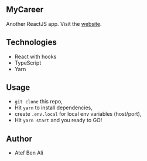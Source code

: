 ## MyCareer

Another ReactJS app. Visit the [website](http://atefbb.github.io/cv-react-app).

## Technologies
  - React with hooks
  - TypeScript
  - Yarn

## Usage
  - `git clone` this repo,
  - Hit `yarn` to install dependencies,
  - create `.env.local` for local env variables (host/port),
  - Hit `yarn start` and you ready to GO!

## Author
  - Atef Ben Ali
